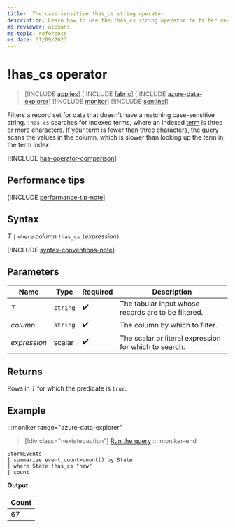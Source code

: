 ```yaml
---
title:  The case-sensitive !has_cs string operator
description: Learn how to use the !has_cs string operator to filter records for data that doesn't have a matching case-sensitive string.
ms.reviewer: alexans
ms.topic: reference
ms.date: 01/09/2023
---
```

# !has_cs operator

> [!INCLUDE [applies](../includes/applies-to-version/applies.md)] [!INCLUDE [fabric](../includes/applies-to-version/fabric.md)] [!INCLUDE [azure-data-explorer](../includes/applies-to-version/azure-data-explorer.md)] [!INCLUDE [monitor](../includes/applies-to-version/monitor.md)] [!INCLUDE [sentinel](../includes/applies-to-version/sentinel.md)]

Filters a record set for data that doesn't have a matching case-sensitive string. `!has_cs` searches for indexed terms, where an indexed [term](datatypes-string-operators.md#what-is-a-term) is three or more characters. If your term is fewer than three characters, the query scans the values in the column, which is slower than looking up the term in the term index.

[!INCLUDE [has-operator-comparison](../includes/has-operator-comparison.md)]

## Performance tips

[!INCLUDE [performance-tip-note](../includes/performance-tip-note.md)]

## Syntax

*T* `|` `where` *column* `!has_cs` `(`*expression*`)`  

[!INCLUDE [syntax-conventions-note](../includes/syntax-conventions-note.md)]

## Parameters

| Name | Type | Required | Description |
|--|--|--|--|
| *T* | `string` |  :heavy_check_mark:| The tabular input whose records are to be filtered.|
| *column* | `string` |  :heavy_check_mark:| The column by which to filter.|
| *expression* | scalar |  :heavy_check_mark:| The scalar or literal expression for which to search.|

## Returns

Rows in *T* for which the predicate is `true`.

## Example

:::moniker range="azure-data-explorer"
> [!div class="nextstepaction"]
> <a href="https://dataexplorer.azure.com/clusters/help/databases/Samples?query=H4sIAAAAAAAAAwsuyS/KdS1LzSsp5qpRKC7NzU0syqxKVUgFCcUn55fmldiCSQ1NhaRKheCSxJJUoMLyjNSiVAhPQTEjsTg+uVhBKS+1XAkoB1YOAGM3qTFYAAAA" target="_blank">Run the query</a>
::: moniker-end

```kusto
StormEvents
| summarize event_count=count() by State
| where State !has_cs "new"
| count
```

**Output**

|Count|
|-----|
|67|
